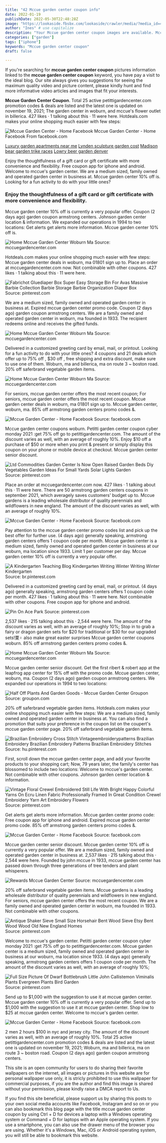```yaml
---
title: "42 Mccue garden center coupon info"
date: 2022-01-19
publishDate: 2022-05-30T22:48:28Z
image: "https://lookaside.fbsbx.com/lookaside/crawler/media/?media_id=4903595136325855"
author: "Ines" # use capitalize
description: "Your Mccue garden center coupon images are available. Mccue garden center coupon are a topic that is being searched for and liked by netizens today. You can Find and Download the Mccue garden center coupon files here. Get all free vectors."
categories: ["garden"]
tags: ["iphone"]
keywords: "Mccue garden center coupon"
draft: false

---
```


If you're searching for **mccue garden center coupon** pictures information linked to the **mccue garden center coupon** keyword, you have pay a visit to the ideal  blog.  Our site always  gives you  suggestions  for seeing  the maximum  quality video and picture  content, please kindly hunt and find more informative video articles and images  that fit your interests.

**Mccue Garden Center Coupon**. Total 25 active petittigardencenter.com promotion codes &amp; deals are listed and the latest one is updated on november 19, 2021; The garden center in woburn, and mccue&#039;s flower outlet in billerica. 427 likes · 1 talking about this · 11 were here. Hotdeals.com makes your online shopping much easier with few steps:

![Mccue Garden Center - Home Facebook](https://lookaside.fbsbx.com/lookaside/crawler/media/?media_id=4903595136325855 "Mccue Garden Center - Home Facebook")
Mccue Garden Center - Home Facebook From facebook.com

[Luxury garden apartments near me](/luxury-garden-apartments-near-me/)
[Lynden sculpture garden cost](/lynden-sculpture-garden-cost/)
[Madison bear garden trike races](/madison-bear-garden-trike-races/)
[Lowry beer garden denver](/lowry-beer-garden-denver/)

Enjoy the thoughtfulness of a gift card or gift certificate with more convenience and flexibility. Free coupon app for iphone and android. Welcome to mccue&#039;s garden center. We are a medium sized, family owned and operated garden center in business at. Mccue garden center 10% off is. Looking for a fun activity to do with your little ones?

### Enjoy the thoughtfulness of a gift card or gift certificate with more convenience and flexibility.

Mccue garden center 10% off is currently a very popular offer. Coupon (2 days ago) garden coupon armstrong centers. Johnson garden center location &amp; information. We expanded our operations in 1994 to two locations: Get alerts get alerts more information. Mccue garden center 10% off is.


![Home Mccue Garden Center Woburn Ma](https://static.wixstatic.com/media/6e9fb3_9af0bbc2069e4cf08898065c94922084~mv2.png/v1/fit/w_2500,h_1330,al_c/6e9fb3_9af0bbc2069e4cf08898065c94922084~mv2.png "Home Mccue Garden Center Woburn Ma")
Source: mccuegardencenter.com

Hotdeals.com makes your online shopping much easier with few steps: Mccue garden center deals in woburn, ma 01801 sign up to. Place an order at mccuegardencenter.com now. Not combinable with other coupons. 427 likes · 1 talking about this · 11 were here.

![Fabrichot Gluediaper Box Super Easy Storage Bin For Avas Massive Barbie Collection Barbie Storage Barbie Organization Diaper Box](https://i.pinimg.com/originals/90/88/06/90880650119c3b6ad9ebec853cfc3b9b.jpg "Fabrichot Gluediaper Box Super Easy Storage Bin For Avas Massive Barbie Collection Barbie Storage Barbie Organization Diaper Box")
Source: pinterest.com

We are a medium sized, family owned and operated garden center in business at. Expired mccue garden center promo code. Coupon (2 days ago) garden coupon armstrong centers. We are a family owned and operated garden center in woburn, ma founded in 1933. The recipient redeems online and receives the gifted funds.

![Home Mccue Garden Center Woburn Ma](https://static.wixstatic.com/media/6e9fb3_0862f05e8bd0418490a96c78edb86dca~mv2.jpeg/v1/fill/w_640,h_480,fp_0.48_0.46,q_80,usm_0.66_1.00_0.01/6e9fb3_0862f05e8bd0418490a96c78edb86dca~mv2.webp "Home Mccue Garden Center Woburn Ma")
Source: mccuegardencenter.com

Delivered in a customized greeting card by email, mail, or printout. Looking for a fun activity to do with your little ones? 4 coupons and 21 deals which offer up to 75% off , $30 off , free shipping and extra discount, make sure to use one of them. Woburn, ma and billerica, ma on route 3 ~ boston road. 20% off saferbrand vegetable garden items.

![Home Mccue Garden Center Woburn Ma](https://static.wixstatic.com/media/6e9fb3_3f8f4831005046beb25b7e922254f2ad~mv2.png/v1/fill/w_213,h_160,al_c,q_85,usm_0.66_1.00_0.01/logo.webp "Home Mccue Garden Center Woburn Ma")
Source: mccuegardencenter.com

For seniors, mccue garden center offers the most recent coupon; For seniors, mccue garden center offers the most recent coupon. Mccue garden center deals in woburn, ma 01801 sign up to. Mccue garden center, woburn, ma. 85% off armstrong garden centers promo codes &amp;.

![Mccue Garden Center - Home Facebook](https://lookaside.fbsbx.com/lookaside/crawler/media/?media_id=4144150725603637 "Mccue Garden Center - Home Facebook")
Source: facebook.com

Mccue garden center coupons woburn. Petitti garden center coupon cyber monday 2021 :get 75% off go to petittigardencenter.com. The amount of the discount varies as well, with an average of roughly 10%. Enjoy $10 off a purchase of $50 or more when you print &amp; present or simply display this coupon on your phone or mobile device at checkout. Mccue garden center senior discount.

![Ltd Commodities Garden Center Is Now Open Raised Garden Beds Diy Vegetables Garden Ideas For Small Yards Solar Lights Garden](https://i.pinimg.com/736x/15/35/fd/1535fde67e8d9f9e7394e25741b31ae3.jpg "Ltd Commodities Garden Center Is Now Open Raised Garden Beds Diy Vegetables Garden Ideas For Small Yards Solar Lights Garden")
Source: pinterest.com

Place an order at mccuegardencenter.com now. 427 likes · 1 talking about this · 11 were here. There are 50 armstrong garden centers coupons in september 2021, which averagely saves customers&#039; budget up to. Mccue gardens is a leading wholesale distributor of quality perennials and wildflowers in new england. The amount of the discount varies as well, with an average of roughly 10%.

![Mccue Garden Center - Home Facebook](https://lookaside.fbsbx.com/lookaside/crawler/media/?media_id=4868515949833774 "Mccue Garden Center - Home Facebook")
Source: facebook.com

Pay attention to the mccue garden center promo codes list and pick up the best offer for further use. (4 days ago) generally speaking, armstrong garden centers offers 1 coupon code per month. Mccue garden center is a medium sized, family owned and operated garden center in business at our woburn, ma location since 1933. Limit 1 per customer per day. Mccue garden center 10% off is currently a very popular offer.

![A Kindergarten Teaching Blog Kindergarten Writing Winter Writing Winter Kindergarten](https://i.pinimg.com/originals/eb/af/1e/ebaf1e71a256d2f39bd1132483b6661c.jpg "A Kindergarten Teaching Blog Kindergarten Writing Winter Writing Winter Kindergarten")
Source: br.pinterest.com

Delivered in a customized greeting card by email, mail, or printout. (4 days ago) generally speaking, armstrong garden centers offers 1 coupon code per month. 427 likes · 1 talking about this · 11 were here. Not combinable with other coupons. Free coupon app for iphone and android.

![Pin On Ace Park](https://i.pinimg.com/originals/43/cc/41/43cc410677e4d1ab8968ccc06e70e179.jpg "Pin On Ace Park")
Source: pinterest.com

2,537 likes · 215 talking about this · 2,544 were here. The amount of the discount varies as well, with an average of roughly 10%; Stop in to grab a fairy or dragon garden sets for $20 for traditional or $30 for our upgraded sets!栗‍♀️ also make great easter surprises Mccue garden center coupons woburn. 85% off armstrong garden centers promo codes &amp;.

![Home Mccue Garden Center Woburn Ma](https://static.wixstatic.com/media/6e9fb3_c892e85fdf334a0d9b57a162071efbd9~mv2.png/v1/fill/w_640,h_480,fp_0.50_0.50,q_85,usm_0.66_1.00_0.01/6e9fb3_c892e85fdf334a0d9b57a162071efbd9~mv2.webp "Home Mccue Garden Center Woburn Ma")
Source: mccuegardencenter.com

Mccue garden center senior discount. Get the first ribert &amp; robert app at the leapfrog app center for 15% off with the promo code. Mccue garden center, woburn, ma. Coupon (2 days ago) garden coupon armstrong centers. We expanded our operations in 1994 to two locations:

![Half Off Plants And Garden Goods - Mccue Garden Center Groupon](https://img.grouponcdn.com/deal/rR3ZN6eiD7HxJtRvAz13/wf-440x267/v1/sc600x600.jpg "Half Off Plants And Garden Goods - Mccue Garden Center Groupon")
Source: groupon.com

20% off saferbrand vegetable garden items. Hotdeals.com makes your online shopping much easier with few steps: We are a medium sized, family owned and operated garden center in business at. You can also find a promotion that suits your preference in the coupon list on the coupert&#039;s mccue garden center page. 20% off saferbrand vegetable garden items.

![Brazilian Embroidery Cross Stitch Vintageembroiderypatterns Brazilian Embroidery Brazilian Embroidery Patterns Brazilian Embroidery Stitches](https://i.pinimg.com/originals/5e/53/f1/5e53f125f3d0c73bd11d731df46a41bb.jpg "Brazilian Embroidery Cross Stitch Vintageembroiderypatterns Brazilian Embroidery Brazilian Embroidery Patterns Brazilian Embroidery Stitches")
Source: hu.pinterest.com

First, scroll down the mccue garden center page, and add your favorite products to your shopping cart; Now, 79 years later, the family&#039;s center has blossomed to include two locations: Welcome to mccue&#039;s garden center. Not combinable with other coupons. Johnson garden center location &amp; information.

![Vintage Floral Crewel Embroidered Still Life With Bright Happy Colorful Yarns On Ecru Linen Fabric Professionally Framed In Great Condition Crewel Embroidery Yarn Art Embroidery Flowers](https://i.pinimg.com/originals/1c/69/46/1c694664f993a331f6b8f546f5baeb43.jpg "Vintage Floral Crewel Embroidered Still Life With Bright Happy Colorful Yarns On Ecru Linen Fabric Professionally Framed In Great Condition Crewel Embroidery Yarn Art Embroidery Flowers")
Source: pinterest.com

Get alerts get alerts more information. Mccue garden center promo code: Free coupon app for iphone and android. Expired mccue garden center promo code. 85% off armstrong garden centers promo codes &amp;.

![Mccue Garden Center - Home Facebook](https://lookaside.fbsbx.com/lookaside/crawler/media/?media_id=114895818529168 "Mccue Garden Center - Home Facebook")
Source: facebook.com

Mccue garden center senior discount. Mccue garden center 10% off is currently a very popular offer. We are a medium sized, family owned and operated garden center in business at. 2,537 likes · 215 talking about this · 2,544 were here. Founded by john mccue in 1933, mccue garden center has passed down through three generations of tree tenders and plant whisperers.

![Rewards Mccue Garden Center](https://static.wixstatic.com/media/6e9fb3_24dee3b910c843ddb1deb7b315b69d0f~mv2_d_3024_4032_s_4_2.jpg/v1/fill/w_640,h_480,fp_0.50_0.50,q_80,usm_0.66_1.00_0.01/6e9fb3_24dee3b910c843ddb1deb7b315b69d0f~mv2_d_3024_4032_s_4_2.webp "Rewards Mccue Garden Center")
Source: mccuegardencenter.com

20% off saferbrand vegetable garden items. Mccue gardens is a leading wholesale distributor of quality perennials and wildflowers in new england. For seniors, mccue garden center offers the most recent coupon. We are a family owned and operated garden center in woburn, ma founded in 1933. Not combinable with other coupons.

![Antique Shaker Sieve Small Size Horsehair Bent Wood Sieve Etsy Bent Wood Wood Old New England Homes](https://i.pinimg.com/736x/74/97/b2/7497b252a5b0c0374aee464b081fa714.jpg "Antique Shaker Sieve Small Size Horsehair Bent Wood Sieve Etsy Bent Wood Wood Old New England Homes")
Source: pinterest.com

Welcome to mccue&#039;s garden center. Petitti garden center coupon cyber monday 2021 :get 75% off go to petittigardencenter.com. Mccue garden center is a medium sized, family owned and operated garden center in business at our woburn, ma location since 1933. (4 days ago) generally speaking, armstrong garden centers offers 1 coupon code per month. The amount of the discount varies as well, with an average of roughly 10%;

![Full Size Picture Of Dwarf Bottlebrush Little John Callistemon Viminalis Plants Evergreen Plants Bird Garden](https://i.pinimg.com/originals/d3/47/39/d34739d5436186acd5e5934e0d450d2a.jpg "Full Size Picture Of Dwarf Bottlebrush Little John Callistemon Viminalis Plants Evergreen Plants Bird Garden")
Source: pinterest.com

Send up to $1,000 with the suggestion to use it at mccue garden center. Mccue garden center 10% off is currently a very popular offer. Send up to $1,000 with the suggestion to use it at mccue garden center. Shop low to $25 at mccue garden center. Welcome to mccue&#039;s garden center.

![Mccue Garden Center - Home Facebook](https://lookaside.fbsbx.com/lookaside/crawler/media/?media_id=4903595136325855 "Mccue Garden Center - Home Facebook")
Source: facebook.com

2 men 2 hours $100 in nyc and jersey city. The amount of the discount varies as well, with an average of roughly 10%. Total 25 active petittigardencenter.com promotion codes &amp; deals are listed and the latest one is updated on november 19, 2021; Woburn, ma and billerica, ma on route 3 ~ boston road. Coupon (2 days ago) garden coupon armstrong centers.

This site is an open community for users to do sharing their favorite wallpapers on the internet, all images or pictures in this website are for personal wallpaper use only, it is stricly prohibited to use this wallpaper for commercial purposes, if you are the author and find this image is shared without your permission, please kindly raise a DMCA report to Us.

If you find this site beneficial, please support us by sharing this posts to your own social media accounts like Facebook, Instagram and so on or you can also bookmark this blog page with the title mccue garden center coupon by using Ctrl + D for devices a laptop with a Windows operating system or Command + D for laptops with an Apple operating system. If you use a smartphone, you can also use the drawer menu of the browser you are using. Whether it's a Windows, Mac, iOS or Android operating system, you will still be able to bookmark this website.
